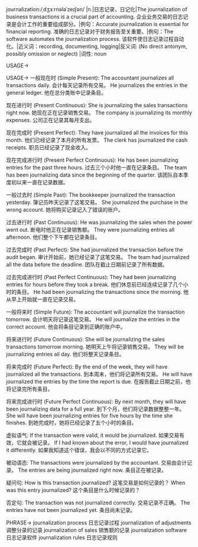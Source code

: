 journalization:/ˌdʒɜːrnələˈzeɪʃən/ |n.|日志记录，日记化|The journalization of business transactions is a crucial part of accounting.  企业业务交易的日志记录是会计工作的重要组成部分。|例句：Accurate journalization is essential for financial reporting.  准确的日志记录对于财务报告至关重要。|例句：The software automates the journalization process.  该软件使日志记录过程自动化。|近义词：recording, documenting, logging|反义词: (No direct antonym, possibly omission or neglect) |词性: noun


USAGE->

USAGE->
一般现在时 (Simple Present):
The accountant journalizes all transactions daily. 会计每天记录所有交易。
He journalizes the entries in the general ledger. 他在总分类账中记录条目。

现在进行时 (Present Continuous):
She is journalizing the sales transactions right now. 她现在正在记录销售交易。
The company is journalizing its monthly expenses. 公司正在记录其每月支出。

现在完成时 (Present Perfect):
They have journalized all the invoices for this month. 他们已经记录了本月的所有发票。
The clerk has journalized the cash receipts.  职员已经记录了现金收入。

现在完成进行时 (Present Perfect Continuous):
He has been journalizing entries for the past three hours.  过去三个小时他一直在记录条目。
The team has been journalizing data since the beginning of the quarter.  该团队自本季度初以来一直在记录数据。

一般过去时 (Simple Past):
The bookkeeper journalized the transaction yesterday. 簿记员昨天记录了这笔交易。
She journalized the purchase in the wrong account.  她将购买记录记入了错误的账户。


过去进行时 (Past Continuous):
He was journalizing the sales when the power went out.  断电时他正在记录销售额。
They were journalizing entries all afternoon. 他们整个下午都在记录条目。

过去完成时 (Past Perfect):
She had journalized the transaction before the audit began. 审计开始前，她已经记录了这笔交易。
The team had journalized all the data before the deadline.  团队在截止日期前记录了所有数据。


过去完成进行时 (Past Perfect Continuous):
They had been journalizing entries for hours before they took a break.  他们休息前已经连续记录了几个小时的条目。
He had been journalizing the transactions since the morning. 他从早上开始就一直在记录交易。

一般将来时 (Simple Future):
The accountant will journalize the transaction tomorrow. 会计明天将记录这笔交易。
He will journalize the entries in the correct account. 他会将条目记录到正确的账户中。

将来进行时 (Future Continuous):
She will be journalizing the sales transactions tomorrow morning. 她明天上午将记录销售交易。
They will be journalizing entries all day. 他们将整天记录条目。

将来完成时 (Future Perfect):
By the end of the week, they will have journalized all the transactions. 到本周末，他们将记录所有交易。
He will have journalized the entries by the time the report is due.  在报告截止日期之前，他将记录完所有条目。

将来完成进行时 (Future Perfect Continuous):
By next month, they will have been journalizing data for a full year. 到下个月，他们将记录数据整整一年。
She will have been journalizing entries for five hours by the time she finishes.  到她完成时，她将已经记录了五个小时的条目。


虚拟语气:
If the transaction were valid, it would be journalized. 如果交易有效，它就会被记录。
If I had known about the error, I would have journalized it differently. 如果我知道这个错误，我会以不同的方式记录它。

被动语态:
The transactions were journalized by the accountant. 交易由会计记录。
The entries are being journalized right now. 条目正在被记录。


疑问句:
How is this transaction journalized?  这笔交易是如何记录的？
When was this entry journalized?  这个条目是什么时候记录的？


否定句:
The transaction was not journalized correctly. 交易记录不正确。
The entries have not been journalized yet. 条目尚未记录。


PHRASE->
journalization process 日志记录过程
journalization of adjustments 调整分录的记录
journalization of sales 销售额的记录
journalization software 日志记录软件
journalization rules 日志记录规则
